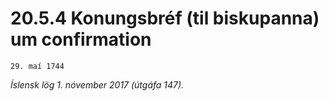 # 20.5.4 Konungsbréf (til biskupanna) um confirmation

`29. maí 1744`

_Íslensk lög 1. nóvember 2017 (útgáfa 147)._


